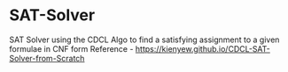 # SAT-Solver
SAT Solver using the CDCL Algo to find a satisfying assignment to a given formulae in CNF form
Reference - https://kienyew.github.io/CDCL-SAT-Solver-from-Scratch

